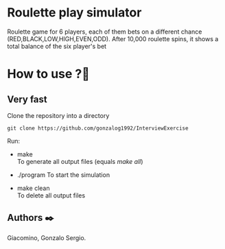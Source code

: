 # Roulette play simulator 

Roulette game for 6 players, each of them bets on a different chance (RED,BLACK,LOW,HIGH,EVEN,ODD). 
After 10,000 roulette spins, it shows a total balance of the six player's bet

# How to use ?🔧

## Very fast

Clone the repository into a directory 

    git clone https://github.com/gonzalog1992/InterviewExercise

Run:

  - make  
    To generate all output files
    (equals *make all*)

  - ./program 
    To start the simulation 
  
  - make clean  
    To delete all output files


## Authors ✒️

Giacomino, Gonzalo Sergio.

